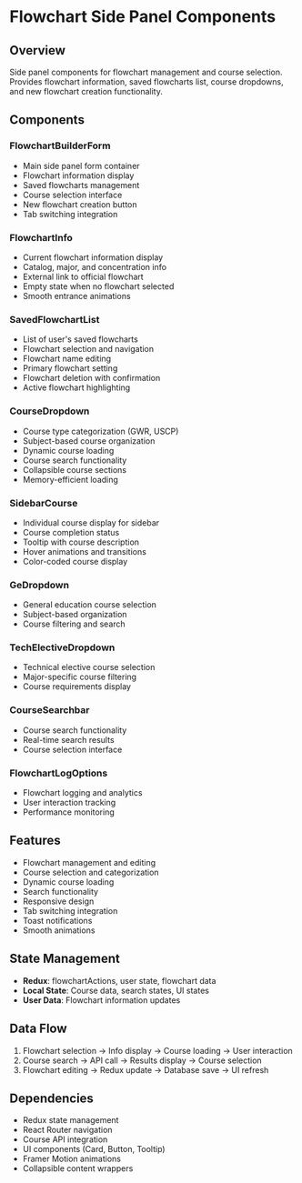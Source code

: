 # Flowchart Side Panel Components

## Overview

Side panel components for flowchart management and course selection. Provides flowchart information, saved flowcharts list, course dropdowns, and new flowchart creation functionality.

## Components

### FlowchartBuilderForm

- Main side panel form container
- Flowchart information display
- Saved flowcharts management
- Course selection interface
- New flowchart creation button
- Tab switching integration

### FlowchartInfo

- Current flowchart information display
- Catalog, major, and concentration info
- External link to official flowchart
- Empty state when no flowchart selected
- Smooth entrance animations

### SavedFlowchartList

- List of user's saved flowcharts
- Flowchart selection and navigation
- Flowchart name editing
- Primary flowchart setting
- Flowchart deletion with confirmation
- Active flowchart highlighting

### CourseDropdown

- Course type categorization (GWR, USCP)
- Subject-based course organization
- Dynamic course loading
- Course search functionality
- Collapsible course sections
- Memory-efficient loading

### SidebarCourse

- Individual course display for sidebar
- Course completion status
- Tooltip with course description
- Hover animations and transitions
- Color-coded course display

### GeDropdown

- General education course selection
- Subject-based organization
- Course filtering and search

### TechElectiveDropdown

- Technical elective course selection
- Major-specific course filtering
- Course requirements display

### CourseSearchbar

- Course search functionality
- Real-time search results
- Course selection interface

### FlowchartLogOptions

- Flowchart logging and analytics
- User interaction tracking
- Performance monitoring

## Features

- Flowchart management and editing
- Course selection and categorization
- Dynamic course loading
- Search functionality
- Responsive design
- Tab switching integration
- Toast notifications
- Smooth animations

## State Management

- **Redux**: flowchartActions, user state, flowchart data
- **Local State**: Course data, search states, UI states
- **User Data**: Flowchart information updates

## Data Flow

1. Flowchart selection → Info display → Course loading → User interaction
2. Course search → API call → Results display → Course selection
3. Flowchart editing → Redux update → Database save → UI refresh

## Dependencies

- Redux state management
- React Router navigation
- Course API integration
- UI components (Card, Button, Tooltip)
- Framer Motion animations
- Collapsible content wrappers
